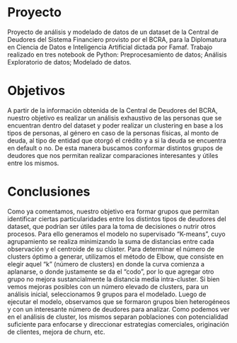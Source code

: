 # Proyecto

Proyecto de análisis y modelado de datos de un dataset de la Central de Deudores del Sistema Financiero provisto por el BCRA, para la Diplomatura en 
Ciencia de Datos e Inteligencia Artificial dictada por Famaf.
Trabajo realizado en tres notebook de Python: Preprocesamiento de datos; Análisis Exploratorio de datos; Modelado de datos. 


# Objetivos

A partir de la información obtenida de la Central de Deudores del BCRA, nuestro objetivo es realizar un análisis exhaustivo de las personas que se 
encuentran dentro del dataset y poder realizar un clustering en base a los tipos de personas, al género en caso de la personas físicas, al monto de deuda, 
al tipo de entidad que otorgó el crédito y a si la deuda se encuentra en default o no. De esta manera buscamos conformar distintos grupos de deudores que 
nos permitan realizar comparaciones interesantes y útiles entre los mismos.


# Conclusiones

Como ya comentamos, nuestro objetivo era formar grupos que permitan identificar ciertas
particularidades entre los distintos tipos de deudores del dataset, que podrían ser útiles para
la toma de decisiones o nutrir otros procesos. Para ello generamos el modelo no
supervisado “K-means”, cuyo agrupamiento se realiza minimizando la suma de distancias
entre cada observación y el centroide de su clúster.
Para determinar el número de clusters óptimo a generar, utilizamos el método de Elbow, que
consiste en elegir aquel “k” (número de clusters) en donde la curva comienza a aplanarse, o
donde justamente se da el “codo”, por lo que agregar otro grupo no mejora sustancialmente
la distancia media intra-cluster.
Si bien vemos mejoras posibles con un número elevado de clusters, para un análisis inicial,
seleccionamos 9 grupos para el modelado.
Luego de ejecutar el modelo, observamos que se formaron grupos bien heterogéneos y con
un interesante número de deudores para analizar.
Como podemos ver en el análisis de cluster, los mismos separan poblaciones con
potencialidad suficiente para enfocarse y direccionar estrategias comerciales, originación de
clientes, mejora de churn, etc.

